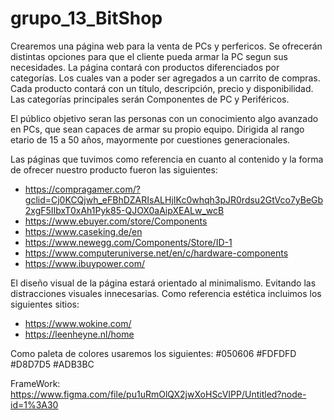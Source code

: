 # grupo_13_BitShop

Crearemos una página web para la venta de PCs y perfericos.
Se ofrecerán distintas opciones para que el cliente pueda armar la PC segun sus necesidades.
La página contará con productos diferenciados por categorías. Los cuales van a poder ser agregados a un carrito de compras.
Cada producto contará con un título, descripción, precio y disponibilidad.
Las categorías principales serán Componentes de PC y Periféricos.

El público objetivo seran las personas con un conocimiento algo avanzado en PCs, que sean capaces de armar su propio equipo.
Dirigida al rango etario de 15 a 50 años, mayormente por cuestiones generacionales. 

Las páginas que tuvimos como referencia en cuanto al contenido y la forma de ofrecer nuestro producto fueron las siguientes:

- https://compragamer.com/?gclid=Cj0KCQjwh_eFBhDZARIsALHjIKc0whqh3pJR0rdsu2GtVco7yBeGb2xgF5IIbxT0xAh1Pyk85-QJOX0aAipXEALw_wcB
- https://www.ebuyer.com/store/Components
- https://www.caseking.de/en
- https://www.newegg.com/Components/Store/ID-1
- https://www.computeruniverse.net/en/c/hardware-components
- https://www.ibuypower.com/

El diseño visual de la página estará orientado al minimalismo. Evitando las distracciones visuales innecesarias.
Como referencia estética incluimos los siguientes sitios:
- https://www.wokine.com/
- https://leenheyne.nl/home

Como paleta de colores usaremos los siguientes:
#050606
#FDFDFD
#D8D7D5
#ADB3BC

FrameWork: https://www.figma.com/file/pu1uRmOlQX2jwXoHScVIPP/Untitled?node-id=1%3A30

